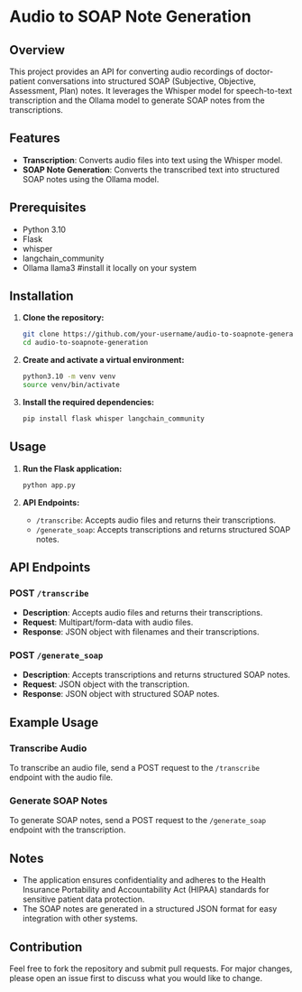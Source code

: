 # Audio to SOAP Note Generation

## Overview

This project provides an API for converting audio recordings of doctor-patient conversations into structured SOAP (Subjective, Objective, Assessment, Plan) notes. It leverages the Whisper model for speech-to-text transcription and the Ollama model to generate SOAP notes from the transcriptions.

## Features

- **Transcription**: Converts audio files into text using the Whisper model.
- **SOAP Note Generation**: Converts the transcribed text into structured SOAP notes using the Ollama model.

## Prerequisites

- Python 3.10
- Flask
- whisper
- langchain_community
- Ollama llama3 #install it locally on your system

## Installation

1. **Clone the repository:**

    ```sh
    git clone https://github.com/your-username/audio-to-soapnote-generation.git
    cd audio-to-soapnote-generation
    ```

2. **Create and activate a virtual environment:**

    ```sh
    python3.10 -m venv venv
    source venv/bin/activate
    ```

3. **Install the required dependencies:**

    ```sh
    pip install flask whisper langchain_community
    ```

## Usage

1. **Run the Flask application:**

    ```sh
    python app.py
    ```

2. **API Endpoints:**

    - `/transcribe`: Accepts audio files and returns their transcriptions.
    - `/generate_soap`: Accepts transcriptions and returns structured SOAP notes.

## API Endpoints

### POST `/transcribe`

- **Description**: Accepts audio files and returns their transcriptions.
- **Request**: Multipart/form-data with audio files.
- **Response**: JSON object with filenames and their transcriptions.

### POST `/generate_soap`

- **Description**: Accepts transcriptions and returns structured SOAP notes.
- **Request**: JSON object with the transcription.
- **Response**: JSON object with structured SOAP notes.

## Example Usage

### Transcribe Audio

To transcribe an audio file, send a POST request to the `/transcribe` endpoint with the audio file.

### Generate SOAP Notes

To generate SOAP notes, send a POST request to the `/generate_soap` endpoint with the transcription.

## Notes

- The application ensures confidentiality and adheres to the Health Insurance Portability and Accountability Act (HIPAA) standards for sensitive patient data protection.
- The SOAP notes are generated in a structured JSON format for easy integration with other systems.

## Contribution

Feel free to fork the repository and submit pull requests. For major changes, please open an issue first to discuss what you would like to change.


